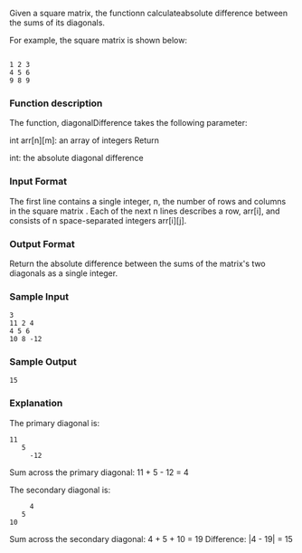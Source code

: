 Given a square matrix, the functionn calculateabsolute difference between the sums of its diagonals.

For example, the square matrix  is shown below:
```

1 2 3
4 5 6
9 8 9

```

### Function description

The function, diagonalDifference takes the following parameter:

int arr[n][m]: an array of integers
Return

int: the absolute diagonal difference

### Input Format

The first line contains a single integer, n, the number of rows and columns in the square matrix .
Each of the next n lines describes a row, arr[i], and consists of  n space-separated integers arr[i][j].


### Output Format

Return the absolute difference between the sums of the matrix's two diagonals as a single integer.

### Sample Input
```
3
11 2 4
4 5 6
10 8 -12
```
### Sample Output
```
15
```
### Explanation

The primary diagonal is:
```
11
   5
     -12
```
Sum across the primary diagonal: 11 + 5 - 12 = 4

The secondary diagonal is:
```
     4
   5
10
```
Sum across the secondary diagonal: 4 + 5 + 10 = 19
Difference: |4 - 19| = 15
